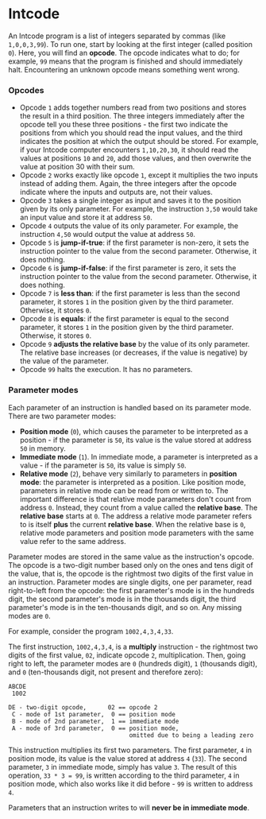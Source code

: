 Intcode
======

An Intcode program is a list of integers separated by commas (like `1,0,0,3,99`). To run one, start by looking at the first integer (called position `0`). Here, you will find an **opcode**. The opcode indicates what to do; for example, `99` means that the program is finished and should immediately halt. Encountering an unknown opcode means something went wrong.

### Opcodes

- Opcode `1` adds together numbers read from two positions and stores the result in a third position. The three integers immediately after the opcode tell you these three positions - the first two indicate the positions from which you should read the input values, and the third indicates the position at which the output should be stored. For example, if your Intcode computer encounters `1,10,20,30`, it should read the values at positions `10` and `20`, add those values, and then overwrite the value at position 30 with their sum.
- Opcode `2` works exactly like opcode `1`, except it multiplies the two inputs instead of adding them. Again, the three integers after the opcode indicate where the inputs and outputs are, not their values.
- Opcode `3` takes a single integer as input and saves it to the position given by its only parameter. For example, the instruction `3,50` would take an input value and store it at address `50`.
- Opcode `4` outputs the value of its only parameter. For example, the instruction `4,50` would output the value at address `50`.
- Opcode `5` is **jump-if-true**: if the first parameter is non-zero, it sets the instruction pointer to the value from the second parameter. Otherwise, it does nothing.
- Opcode `6` is **jump-if-false**: if the first parameter is zero, it sets the instruction pointer to the value from the second parameter. Otherwise, it does nothing.
- Opcode `7` is **less than**: if the first parameter is less than the second parameter, it stores `1` in the position given by the third parameter. Otherwise, it stores `0`.
- Opcode `8` is **equals**: if the first parameter is equal to the second parameter, it stores `1` in the position given by the third parameter. Otherwise, it stores `0`.
- Opcode `9` **adjusts the relative base** by the value of its only parameter. The relative base increases (or decreases, if the value is negative) by the value of the parameter.
- Opcode `99` halts the execution. It has no parameters.

### Parameter modes

Each parameter of an instruction is handled based on its parameter mode. There are two parameter modes:

- **Position mode** (`0`), which causes the parameter to be interpreted as a position - if the parameter is `50`, its value is the value stored at address `50` in memory. 
- **Immediate mode** (`1`). In immediate mode, a parameter is interpreted as a value - if the parameter is `50`, its value is simply `50`.
- **Relative mode** (`2`), behave very similarly to parameters in **position mode**: the parameter is interpreted as a position. Like position mode, parameters in relative mode can be read from or written to. The important difference is that relative mode parameters don't count from address `0`. Instead, they count from a value called the **relative base**. The **relative base** starts at `0`. The address a relative mode parameter refers to is itself **plus** the current **relative base**. When the relative base is `0`, relative mode parameters and position mode parameters with the same value refer to the same address.

Parameter modes are stored in the same value as the instruction's opcode. The opcode is a two-digit number based only on the ones and tens digit of the value, that is, the opcode is the rightmost two digits of the first value in an instruction. Parameter modes are single digits, one per parameter, read right-to-left from the opcode: the first parameter's mode is in the hundreds digit, the second parameter's mode is in the thousands digit, the third parameter's mode is in the ten-thousands digit, and so on. Any missing modes are `0`.

For example, consider the program `1002,4,3,4,33`.

The first instruction, `1002,4,3,4`, is a **multiply** instruction - the rightmost two digits of the first value, `02`, indicate opcode `2`, multiplication. Then, going right to left, the parameter modes are `0` (hundreds digit), `1` (thousands digit), and `0` (ten-thousands digit, not present and therefore zero):

```
ABCDE
 1002

DE - two-digit opcode,      02 == opcode 2
 C - mode of 1st parameter,  0 == position mode
 B - mode of 2nd parameter,  1 == immediate mode
 A - mode of 3rd parameter,  0 == position mode,
                                  omitted due to being a leading zero
```

This instruction multiplies its first two parameters. The first parameter, `4` in position mode, its value is the value stored at address `4` (`33`). The second parameter, `3` in immediate mode, simply has value `3`. The result of this operation, `33 * 3 = 99`, is written according to the third parameter, `4` in position mode, which also works like it did before - `99` is written to address `4`.

Parameters that an instruction writes to will **never be in immediate mode**.

